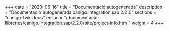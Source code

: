 +++
date        = "2020-06-16"
title       = "Documentació autogenerada"
description = "Documentació autogenerada canigo.integration.sap 2.2.0"
sections    = "canigo-fwk-docs"
enllac		= "/documentacio-llibreries/canigo.integration.sap/2.2.0/site/project-info.html"
weight      = 4
+++
